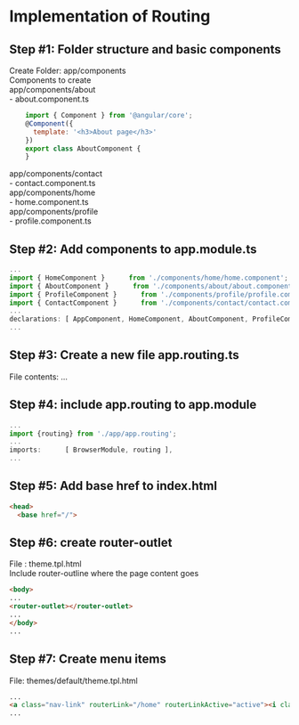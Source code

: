 # Implementation of Routing 
## Step #1: Folder structure and basic components  
Create Folder:  app/components  
Components to create  
app/components/about  
	- about.component.ts
```javascript
	import { Component } from '@angular/core';
	@Component({
	  template: '<h3>About page</h3>'
	})
	export class AboutComponent {
	}
```
app/components/contact  
	- contact.component.ts  
app/components/home  
	- home.component.ts  
app/components/profile  
	- profile.component.ts  

## Step #2: Add components to app.module.ts
```javascript
...
import { HomeComponent }      from './components/home/home.component';
import { AboutComponent }      from './components/about/about.component';
import { ProfileComponent }      from './components/profile/profile.component';
import { ContactComponent }      from './components/contact/contact.component';
...
declarations: [ AppComponent, HomeComponent, AboutComponent, ProfileComponent, ContactComponent ],
...
```

## Step #3: Create a new file app.routing.ts
File contents:
...

## Step #4: include app.routing to app.module
```javascript
...
import {routing} from './app/app.routing';
...
imports:      [ BrowserModule, routing ],
...
```

##  Step #5: Add base href to index.html

```html
<head>
  <base href="/">
```

##  Step #6: create router-outlet   
File : theme.tpl.html  
Include router-outline where the page content goes
```html
<body>
...
<router-outlet></router-outlet>
...
</body>
...
```

## Step #7: Create menu items  
File: themes/default/theme.tpl.html  
```html
...
<a class="nav-link" routerLink="/home" routerLinkActive="active"><i class="glyphicon glyphicon-home"></i> Home </a>
...
```